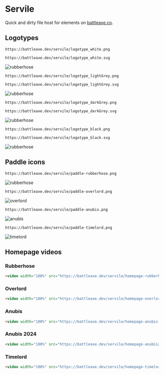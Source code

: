 # Servile

Quick and dirty file host for elements on [battleaxe.co](https://battleaxe.co/).

## Logotypes
```url
https://battleaxe.dev/servile/logotype_white.png
```
```url
https://battleaxe.dev/servile/logotype_white.svg
```

![rubberhose](https://battleaxe.dev/servile/logotype_white.png)
```url
https://battleaxe.dev/servile/logotype_lightGrey.png
```
```url
https://battleaxe.dev/servile/logotype_lightGrey.svg
```

![rubberhose](https://battleaxe.dev/servile/logotype_lightgrey.png)
```url
https://battleaxe.dev/servile/logotype_darkGrey.png
```
```url
https://battleaxe.dev/servile/logotype_darkGrey.svg
```

![rubberhose](https://battleaxe.dev/servile/logotype_darkGrey.png)
```url
https://battleaxe.dev/servile/logotype_black.png
```
```url
https://battleaxe.dev/servile/logotype_black.svg
```

![rubberhose](https://battleaxe.dev/servile/logotype_black.png)


## Paddle icons

```url
https://battleaxe.dev/servile/paddle-rubberhose.png
```

![rubberhose](https://battleaxe.dev/servile/paddle-rubberhose.png)

```url
https://battleaxe.dev/servile/paddle-overlord.png
```

![overlord](https://battleaxe.dev/servile/paddle-overlord.png)

```url
https://battleaxe.dev/servile/paddle-anubis.png
```

![anubis](https://battleaxe.dev/servile/paddle-anubis.png)

```url
https://battleaxe.dev/servile/paddle-timelord.png
```

![timelord](https://battleaxe.dev/servile/paddle-timelord.png)


## Homepage videos

### Rubberhose
```html
<video width="100%" src="https://battleaxe.dev/servile/homepage-rubberhose.mp4" autoplay loop muted playsinline />
```

### Overlord
```html
<video width="100%" src="https://battleaxe.dev/servile/homepage-overlord.mp4" autoplay loop muted playsinline />
```

### Anubis
```html
<video width="100%" src="https://battleaxe.dev/servile/homepage-anubis.mp4" autoplay loop muted playsinline />
```

### Anubis 2024
```html
<video width="100%" src="https://battleaxe.dev/servile/homepage-anubis2024.mp4" autoplay loop muted playsinline />
```

### Timelord
```html
<video width="100%" src="https://battleaxe.dev/servile/homepage-timelord.mp4" autoplay loop muted playsinline />
```
